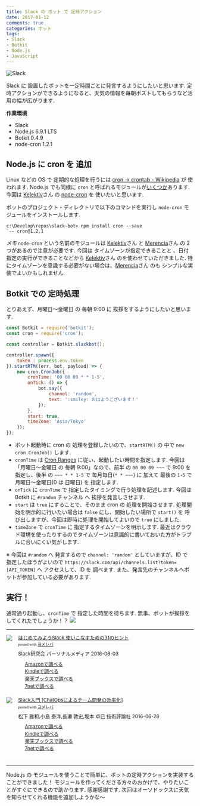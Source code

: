 ```yaml
---
title: Slack の ボット で 定時アクション
date: 2017-01-12
comments: true
categories: ボット
tags:
- Slack
- Botkit
- Node.js
- JavaScript
---
```


![](/images/slack/slack.png "Slack")

Slack に 設置したボットを一定時間ごとに発言するようにしたいと思います.
定時アクションができるようになると、天気の情報を毎朝ポストしてもらうなど活用の幅が広がります.

**作業環境**
- Slack
- Node.js 6.9.1 LTS
- Botkit 0.4.9
- node-cron 1.2.1


## Node.js に cron を 追加
Linux などの OS で 定期的な処理を行うには [cron → crontab - Wikipedia](https://ja.wikipedia.org/wiki/Crontab) が 使われます. Node.js でも同様に `cron` と呼ばれるモジュールが[いくつか](https://www.npmjs.com/search?q=cron)あります.
今回は [Kelektiv](https://github.com/kelektiv)さん の [node-cron](https://github.com/kelektiv/node-cron) を 使いたいと思います.

ボットのプロジェクト・ディレクトリで以下のコマンドを実行し `node-cron` モジュールをインストールします.
```shell-session
c:\Develop\repos\slack-bot> npm install cron --save
`-- cron@1.2.1
```

*メモ*
`node-cron` という名前のモジュールは [Kelektiv](https://github.com/kelektiv)さん と [Merencia](https://github.com/merencia)さん の 2つがあるので注意が必要です.
今回は タイムゾーンが指定できることと 、日付指定の実行ができることなどから [Kelektiv](https://github.com/kelektiv)さん のを使わせていただきました.
特にタイムゾーンを意識する必要がない場合は、[Merencia](https://github.com/merencia)さん のも シンプルな実装でよいかもしれません.


## Botkit での 定時処理
とりあえず、月曜日～金曜日 の 毎朝 9:00 に 挨拶をするようにしたいと思います.
```javascript
const Botkit = require('botkit');
const cron = require('cron');

const controller = Botkit.slackbot();

controller.spawn({
    token : process.env.token
}).startRTM((err, bot, payload) => {
    new cron.CronJob({
        cronTime: '00 00 09 * * 1-5',
        onTick: () => {
            bot.say({
                channel: 'random',
                text: ':smiley: おはようございます！'
            });
        },
        start: true,
        timeZone: 'Asia/Tokyo'
    });
});
```

- ボット起動時に cron の 処理を登録したいので、`startRTM()` の 中で `new cron.CronJob()` します.
- `cronTime` は [Cron Ranges](https://github.com/kelektiv/node-cron#cron-ranges) に従い、起動したい時間を指定します. 今回は「月曜日～金曜日 の 毎朝 9:00」なので、前半 の `00 00 09 ~~~` で 9:00 を 指定し、後半 の `~~~ * * 1-5` で 毎月毎日(`* * ~~~`) に 加えて 最後の `1-5` で 月曜日～金曜日(0 は 日曜日) を 指定します.
- `onTick` に `cronTime` で 指定したタイミングで行う処理を記述します. 今回は Botkit に `#random` チャンネル へ 挨拶を発言しさせます.
- `start` は `true` にすることで、そのまま cron の 処理を開始させます. 処理開始を明示的に行いたい場合は `false` にし、開始したい場所で `start()` を 呼び出しますが、今回は即時に処理を開始してよいので `true` にしました.
- `timeZone` で `cronTime` に 指定するタイムゾーンを明示します. 最近はクラウド環境を使ったりするのでタイムゾーンは意識的に書いておいた方がトラブルに合いにくい気がします.

※ 今回は `#random` へ 発言するので `channel: 'random'` としていますが、ID で 指定したほうがよいので `https://slack.com/api/channels.list?token=[API_TOKEN]` へ アクセスして、ID を 調べます. また、発言先のチャンネルへボットが参加している必要があります.


## 実行！
通常通り起動し、`cronTime` で 指定した時間を待ちます. 無事、ボットが挨拶をしてくれたでしょうか！？
![](/images/slack/bot/cron.png)



- - - -
<div class="booklink-box" style="text-align:left;padding-bottom:20px;font-size:small;/zoom: 1;overflow: hidden;"><div class="booklink-image" style="float:left;margin:0 15px 10px 0;"><a href="//af.moshimo.com/af/c/click?a_id=860699&p_id=170&pc_id=185&pl_id=4062&s_v=b5Rz2P0601xu&url=http%3A%2F%2Fwww.amazon.co.jp%2Fexec%2Fobidos%2FASIN%2F4893623265" target="_blank" ><img src="https://images-fe.ssl-images-amazon.com/images/I/51SYfM4adrL._SL160_.jpg" style="border: none;" /></a><img src="//i.moshimo.com/af/i/impression?a_id=860699&p_id=170&pc_id=185&pl_id=4062" width="1" height="1" style="border:none;"></div><div class="booklink-info" style="line-height:120%;/zoom: 1;overflow: hidden;"><div class="booklink-name" style="margin-bottom:10px;line-height:120%"><a href="//af.moshimo.com/af/c/click?a_id=860699&p_id=170&pc_id=185&pl_id=4062&s_v=b5Rz2P0601xu&url=http%3A%2F%2Fwww.amazon.co.jp%2Fexec%2Fobidos%2FASIN%2F4893623265" target="_blank" >はじめてみようSlack 使いこなすための31のヒント</a><img src="//i.moshimo.com/af/i/impression?a_id=860699&p_id=170&pc_id=185&pl_id=4062" width="1" height="1" style="border:none;"><div class="booklink-powered-date" style="font-size:8pt;margin-top:5px;font-family:verdana;line-height:120%">posted with <a href="https://yomereba.com" rel="nofollow" target="_blank">ヨメレバ</a></div></div><div class="booklink-detail" style="margin-bottom:5px;">Slack研究会 パーソナルメディア 2016-08-03    </div><div class="booklink-link2" style="margin-top:10px;"><div class="shoplinkamazon" style="margin-right:5px;background: url('//img.yomereba.com/yl.gif') 0 0 no-repeat;padding: 2px 0 2px 18px;white-space: nowrap;"><a href="//af.moshimo.com/af/c/click?a_id=860699&p_id=170&pc_id=185&pl_id=4062&s_v=b5Rz2P0601xu&url=http%3A%2F%2Fwww.amazon.co.jp%2Fexec%2Fobidos%2FASIN%2F4893623265" target="_blank" >Amazonで調べる</a><img src="//i.moshimo.com/af/i/impression?a_id=860699&p_id=170&pc_id=185&pl_id=4062" width="1" height="1" style="border:none;"></div><div class="shoplinkkindle" style="margin-right:5px;background: url('//img.yomereba.com/yl.gif') 0 0 no-repeat;padding: 2px 0 2px 18px;white-space: nowrap;"><a href="//af.moshimo.com/af/c/click?a_id=860699&p_id=170&pc_id=185&pl_id=4062&s_v=b5Rz2P0601xu&url=http%3A%2F%2Fwww.amazon.co.jp%2Fexec%2Fobidos%2FASIN%2FB01L7HCBT2%2F" target="_blank" >Kindleで調べる</a><img src="//i.moshimo.com/af/i/impression?a_id=860699&p_id=170&pc_id=185&pl_id=4062" width="1" height="1" style="border:none;"></div><div class="shoplinkrakuten" style="margin-right:5px;background: url('//img.yomereba.com/yl.gif') 0 -50px no-repeat;padding: 2px 0 2px 18px;white-space: nowrap;"><a href="//af.moshimo.com/af/c/click?a_id=862013&p_id=56&pc_id=56&pl_id=637&s_v=b5Rz2P0601xu&url=http%3A%2F%2Fbooks.rakuten.co.jp%2Frb%2F14364488%2F" target="_blank" >楽天ブックスで調べる</a><img src="//i.moshimo.com/af/i/impression?a_id=862013&p_id=56&pc_id=56&pl_id=637" width="1" height="1" style="border:none;"></div>            <div class="shoplinkseven" style="margin-right:5px;background: url('//img.yomereba.com/yl.gif') 0 -100px no-repeat;padding: 2px 0 2px 18px;white-space: nowrap;"><a href="//af.moshimo.com/af/c/click?a_id=860693&p_id=932&pc_id=1188&pl_id=12456&s_v=b5Rz2P0601xu&url=http%3A%2F%2F7net.omni7.jp%2Fsearch%2F%3FsearchKeywordFlg%3D1%26keyword%3D4-89-362326-3%2520%257C%25204-893-62326-3%2520%257C%25204-8936-2326-3%2520%257C%25204-89362-326-3%2520%257C%25204-893623-26-3%2520%257C%25204-8936232-6-3" target="_blank" >7netで調べる<img src="//i.moshimo.com/af/i/impression?a_id=860693&p_id=932&pc_id=1188&pl_id=12456" width="1" height="1" style="border:none;"></a></div>                          </div></div><div class="booklink-footer" style="clear: left"></div></div>

<div class="booklink-box" style="text-align:left;padding-bottom:20px;font-size:small;/zoom: 1;overflow: hidden;"><div class="booklink-image" style="float:left;margin:0 15px 10px 0;"><a href="//af.moshimo.com/af/c/click?a_id=860699&p_id=170&pc_id=185&pl_id=4062&s_v=b5Rz2P0601xu&url=http%3A%2F%2Fwww.amazon.co.jp%2Fexec%2Fobidos%2FASIN%2F4774182389" target="_blank" ><img src="https://images-fe.ssl-images-amazon.com/images/I/51g9K9r7quL._SL160_.jpg" style="border: none;" /></a><img src="//i.moshimo.com/af/i/impression?a_id=860699&p_id=170&pc_id=185&pl_id=4062" width="1" height="1" style="border:none;"></div><div class="booklink-info" style="line-height:120%;/zoom: 1;overflow: hidden;"><div class="booklink-name" style="margin-bottom:10px;line-height:120%"><a href="//af.moshimo.com/af/c/click?a_id=860699&p_id=170&pc_id=185&pl_id=4062&s_v=b5Rz2P0601xu&url=http%3A%2F%2Fwww.amazon.co.jp%2Fexec%2Fobidos%2FASIN%2F4774182389" target="_blank" >Slack入門 [ChatOpsによるチーム開発の効率化]</a><img src="//i.moshimo.com/af/i/impression?a_id=860699&p_id=170&pc_id=185&pl_id=4062" width="1" height="1" style="border:none;"><div class="booklink-powered-date" style="font-size:8pt;margin-top:5px;font-family:verdana;line-height:120%">posted with <a href="https://yomereba.com" rel="nofollow" target="_blank">ヨメレバ</a></div></div><div class="booklink-detail" style="margin-bottom:5px;">松下 雅和,小島 泰洋,長瀬 敦史,坂本 卓巳 技術評論社 2016-06-28    </div><div class="booklink-link2" style="margin-top:10px;"><div class="shoplinkamazon" style="margin-right:5px;background: url('//img.yomereba.com/yl.gif') 0 0 no-repeat;padding: 2px 0 2px 18px;white-space: nowrap;"><a href="//af.moshimo.com/af/c/click?a_id=860699&p_id=170&pc_id=185&pl_id=4062&s_v=b5Rz2P0601xu&url=http%3A%2F%2Fwww.amazon.co.jp%2Fexec%2Fobidos%2FASIN%2F4774182389" target="_blank" >Amazonで調べる</a><img src="//i.moshimo.com/af/i/impression?a_id=860699&p_id=170&pc_id=185&pl_id=4062" width="1" height="1" style="border:none;"></div><div class="shoplinkkindle" style="margin-right:5px;background: url('//img.yomereba.com/yl.gif') 0 0 no-repeat;padding: 2px 0 2px 18px;white-space: nowrap;"><a href="//af.moshimo.com/af/c/click?a_id=860699&p_id=170&pc_id=185&pl_id=4062&s_v=b5Rz2P0601xu&url=http%3A%2F%2Fwww.amazon.co.jp%2Fexec%2Fobidos%2FASIN%2FB01HI2TD28%2F" target="_blank" >Kindleで調べる</a><img src="//i.moshimo.com/af/i/impression?a_id=860699&p_id=170&pc_id=185&pl_id=4062" width="1" height="1" style="border:none;"></div><div class="shoplinkrakuten" style="margin-right:5px;background: url('//img.yomereba.com/yl.gif') 0 -50px no-repeat;padding: 2px 0 2px 18px;white-space: nowrap;"><a href="//af.moshimo.com/af/c/click?a_id=862013&p_id=56&pc_id=56&pl_id=637&s_v=b5Rz2P0601xu&url=http%3A%2F%2Fbooks.rakuten.co.jp%2Frb%2F14263497%2F" target="_blank" >楽天ブックスで調べる</a><img src="//i.moshimo.com/af/i/impression?a_id=862013&p_id=56&pc_id=56&pl_id=637" width="1" height="1" style="border:none;"></div>           <div class="shoplinkseven" style="margin-right:5px;background: url('//img.yomereba.com/yl.gif') 0 -100px no-repeat;padding: 2px 0 2px 18px;white-space: nowrap;"><a href="//af.moshimo.com/af/c/click?a_id=860693&p_id=932&pc_id=1188&pl_id=12456&s_v=b5Rz2P0601xu&url=http%3A%2F%2F7net.omni7.jp%2Fsearch%2F%3FsearchKeywordFlg%3D1%26keyword%3D4-77-418238-4%2520%257C%25204-774-18238-4%2520%257C%25204-7741-8238-4%2520%257C%25204-77418-238-4%2520%257C%25204-774182-38-4%2520%257C%25204-7741823-8-4" target="_blank" >7netで調べる<img src="//i.moshimo.com/af/i/impression?a_id=860693&p_id=932&pc_id=1188&pl_id=12456" width="1" height="1" style="border:none;"></a></div>                          </div></div><div class="booklink-footer" style="clear: left"></div></div>



- - - -
Node.js の モジュールを使うことで簡単に、ボットの定時アクションを実装することができました！ モジュールを作ってくださる方々のおかげで、やりたいことがすぐにできるので助かります. 感謝感謝です.
次回はオーソドックスに天気を知らせてくれる機能を追加しようかな～
